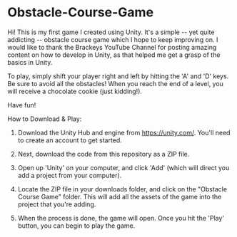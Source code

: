 # Obstacle-Course-Game
Hi! This is my first game I created using Unity. It's a simple -- yet quite addicting -- obstacle course game which I hope to keep improving on. I would like to thank the Brackeys YouTube Channel for posting amazing content on how to develop in Unity, as that helped me get a grasp of the basics in Unity. 

To play, simply shift your player right and left by hitting the 'A' and 'D' keys. Be sure to avoid all the obstacles! When you reach the end of a level, you will receive a chocolate cookie (just kidding!). 

Have fun!


How to Download & Play: 

1. Download the Unity Hub and engine from https://unity.com/. You'll need to create an account to get started.

2. Next, download the code from this repository as a ZIP file. 

3. Open up 'Unity' on your computer, and click 'Add' (which will direct you add a project from your computer). 

4. Locate the ZIP file in your downloads folder, and click on the "Obstacle Course Game" folder. This will add all the assets of the game into the project that you're adding. 

5. When the process is done, the game will open. Once you hit the 'Play' button, you can begin to play the game. 
